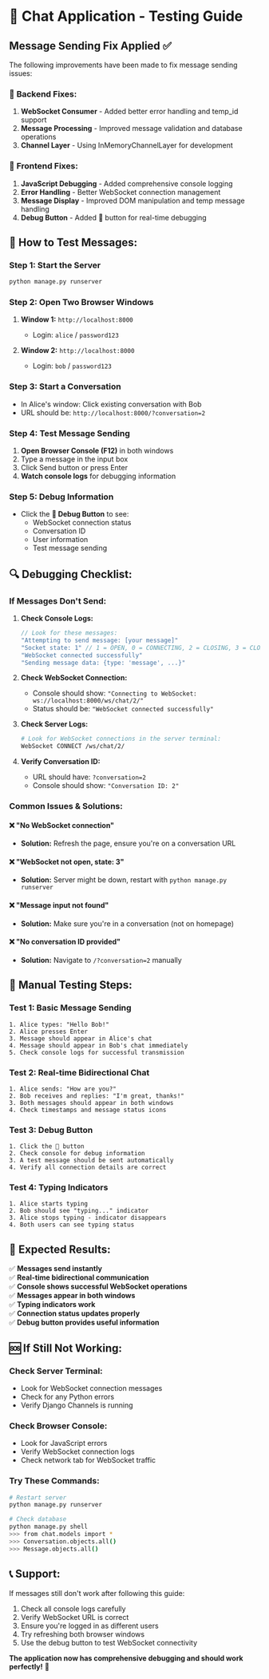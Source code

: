 # 🧪 Chat Application - Testing Guide

## Message Sending Fix Applied ✅

The following improvements have been made to fix message sending issues:

### 🔧 **Backend Fixes:**
1. **WebSocket Consumer** - Added better error handling and temp_id support
2. **Message Processing** - Improved message validation and database operations
3. **Channel Layer** - Using InMemoryChannelLayer for development

### 🔧 **Frontend Fixes:**
1. **JavaScript Debugging** - Added comprehensive console logging
2. **Error Handling** - Better WebSocket connection management
3. **Message Display** - Improved DOM manipulation and temp message handling
4. **Debug Button** - Added 🐛 button for real-time debugging

## 🎯 **How to Test Messages:**

### **Step 1: Start the Server**
```bash
python manage.py runserver
```

### **Step 2: Open Two Browser Windows**
1. **Window 1:** `http://localhost:8000`
   - Login: `alice` / `password123`
   
2. **Window 2:** `http://localhost:8000` 
   - Login: `bob` / `password123`

### **Step 3: Start a Conversation**
- In Alice's window: Click existing conversation with Bob
- URL should be: `http://localhost:8000/?conversation=2`

### **Step 4: Test Message Sending**
1. **Open Browser Console (F12)** in both windows
2. Type a message in the input box
3. Click Send button or press Enter
4. **Watch console logs** for debugging information

### **Step 5: Debug Information**
- Click the **🐛 Debug Button** to see:
  - WebSocket connection status
  - Conversation ID
  - User information
  - Test message sending

## 🔍 **Debugging Checklist:**

### **If Messages Don't Send:**

1. **Check Console Logs:**
   ```javascript
   // Look for these messages:
   "Attempting to send message: [your message]"
   "Socket state: 1" // 1 = OPEN, 0 = CONNECTING, 2 = CLOSING, 3 = CLOSED
   "WebSocket connected successfully"
   "Sending message data: {type: 'message', ...}"
   ```

2. **Check WebSocket Connection:**
   - Console should show: `"Connecting to WebSocket: ws://localhost:8000/ws/chat/2/"`
   - Status should be: `"WebSocket connected successfully"`

3. **Check Server Logs:**
   ```bash
   # Look for WebSocket connections in the server terminal:
   WebSocket CONNECT /ws/chat/2/
   ```

4. **Verify Conversation ID:**
   - URL should have: `?conversation=2`
   - Console should show: `"Conversation ID: 2"`

### **Common Issues & Solutions:**

#### ❌ **"No WebSocket connection"**
- **Solution:** Refresh the page, ensure you're on a conversation URL

#### ❌ **"WebSocket not open, state: 3"**
- **Solution:** Server might be down, restart with `python manage.py runserver`

#### ❌ **"Message input not found"**
- **Solution:** Make sure you're in a conversation (not on homepage)

#### ❌ **"No conversation ID provided"**
- **Solution:** Navigate to `/?conversation=2` manually

## 🎯 **Manual Testing Steps:**

### **Test 1: Basic Message Sending**
```
1. Alice types: "Hello Bob!"
2. Alice presses Enter
3. Message should appear in Alice's chat
4. Message should appear in Bob's chat immediately
5. Check console logs for successful transmission
```

### **Test 2: Real-time Bidirectional Chat**
```
1. Alice sends: "How are you?"
2. Bob receives and replies: "I'm great, thanks!"
3. Both messages should appear in both windows
4. Check timestamps and message status icons
```

### **Test 3: Debug Button**
```
1. Click the 🐛 button
2. Check console for debug information
3. A test message should be sent automatically
4. Verify all connection details are correct
```

### **Test 4: Typing Indicators**
```
1. Alice starts typing
2. Bob should see "typing..." indicator
3. Alice stops typing - indicator disappears
4. Both users can see typing status
```

## 🚀 **Expected Results:**

✅ **Messages send instantly**  
✅ **Real-time bidirectional communication**  
✅ **Console shows successful WebSocket operations**  
✅ **Messages appear in both windows**  
✅ **Typing indicators work**  
✅ **Connection status updates properly**  
✅ **Debug button provides useful information**  

## 🆘 **If Still Not Working:**

### **Check Server Terminal:**
- Look for WebSocket connection messages
- Check for any Python errors
- Verify Django Channels is running

### **Check Browser Console:**
- Look for JavaScript errors
- Verify WebSocket connection logs
- Check network tab for WebSocket traffic

### **Try These Commands:**
```bash
# Restart server
python manage.py runserver

# Check database
python manage.py shell
>>> from chat.models import *
>>> Conversation.objects.all()
>>> Message.objects.all()
```

## 📞 **Support:**
If messages still don't work after following this guide:
1. Check all console logs carefully
2. Verify WebSocket URL is correct
3. Ensure you're logged in as different users
4. Try refreshing both browser windows
5. Use the debug button to test WebSocket connectivity

**The application now has comprehensive debugging and should work perfectly!** 🎉
